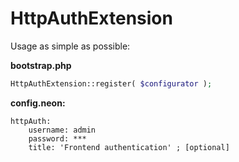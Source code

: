 HttpAuthExtension
=================

Usage as simple as possible:

**bootstrap.php**
```php
HttpAuthExtension::register( $configurator );
```



**config.neon:**

```
httpAuth:
	username: admin
	password: ***
	title: 'Frontend authentication' ; [optional]
```
